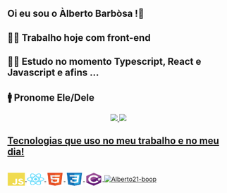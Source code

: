 ## Oi eu sou o Àlberto Barbòsa !👋 
## 👨‍💻 Trabalho hoje com front-end
## 👨‍🎓 Estudo no momento Typescript, React e Javascript e afins ...
## 🚹 Pronome Ele/Dele

<div align="center">
  <a href="https://github.com/davidluiz91">
  <img height="180em" src="https://github-readme-stats.vercel.app/api?username=davidluiz91&show_icons=true&theme=cobalt&include_all_commits=true&count_private=true"/>
  <img height="180em" src="https://github-readme-stats.vercel.app/api/top-langs/?username=davidluiz91&layout=compact&langs_count=7&theme=cobalt"/>
</div>


## Tecnologias que uso no meu trabalho e no meu dia!

<div style="display: inline_block"><br/>
 <img align="center" alt="Alberto21-boop" height="30" width="40" src="https://raw.githubusercontent.com/devicons/devicon/master/icons/javascript/javascript-plain.svg">
  <img align="center" alt="Alberto21-boop" height="30" width="40" src="https://raw.githubusercontent.com/devicons/devicon/master/icons/react/react-original.svg">
  <img align="center" alt="Alberto21-boop" height="30" width="40" src="https://raw.githubusercontent.com/devicons/devicon/master/icons/html5/html5-original.svg">
  <img align="center" alt="Alberto21-boop" height="30" width="40" src="https://raw.githubusercontent.com/devicons/devicon/master/icons/css3/css3-original.svg">
  <img align="center" alt="Alberto21-boop" height="30" width="40" src="https://raw.githubusercontent.com/devicons/devicon/master/icons/csharp/csharp-original.svg">
  <img align="center" alt="Alberto21-boop" height="30" width="40" src="https://cdn.jsdelivr.net/gh/devicons/devicon/icons/vscode/vscode-original.svg" />
</div><br>
  
  
 
   
    

